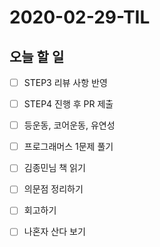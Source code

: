 # 2020-02-29-TIL

## 오늘 할 일

- [ ] STEP3 리뷰 사항 반영
- [ ] STEP4 진행 후 PR 제출
- [ ] 등운동, 코어운동, 유연성
- [ ] 프로그래머스 1문제 풀기
- [ ] 김종민님 책 읽기
- [ ] 의문점 정리하기
- [ ] 회고하기
- [ ] 나혼자 산다 보기

